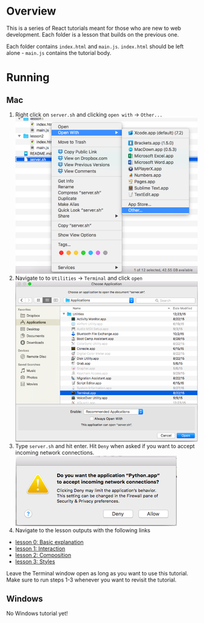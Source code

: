 # Overview
This is a series of React tutorials meant for those who are new to web development. Each folder is a lesson that builds on the previous one.

Each folder contains ``index.html`` and ``main.js``. ``index.html`` should be left alone - ``main.js`` contains the tutorial body.
# Running
## Mac
1. Right click on ``server.sh`` and clicking ``open with`` -> ``Other...`` ![open1.png](./.res/open1.png) 
2. Navigate to to ``Utilities`` -> ``Terminal`` and click ``open`` ![open2.png](./.res/open2.png)
3. Type ``server.sh`` and hit enter. Hit ``Deny`` when asked if you want to accept incoming network connections. ![open1.png](./.res/popup.png) 
4. Navigate to the lesson outputs with the following links
  * [lesson 0: Basic explanation](http://localhost:8000/lesson0/)
  * [lesson 1: Interaction](http://localhost:8000/lesson1/)
  * [lesson 2: Composition](http://localhost:8000/lesson2/)
  * [lesson 3: Styles](http://localhost:8000/lesson3/)

Leave the Terminal window open as long as you want to use this tutorial. Make sure to run steps 1-3 whenever you want to revisit the tutorial.

## Windows
No Windows tutorial yet!